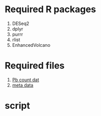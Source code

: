 # Required R packages  
1. DESeq2 
2. dplyr
3. purrr
4. rlist
5. EnhancedVolcano 

# Required files
1. [Pb count dat]( pb_count_orthologous_final.txt)
2. [meta data](meta_data_pb.csv)

# script